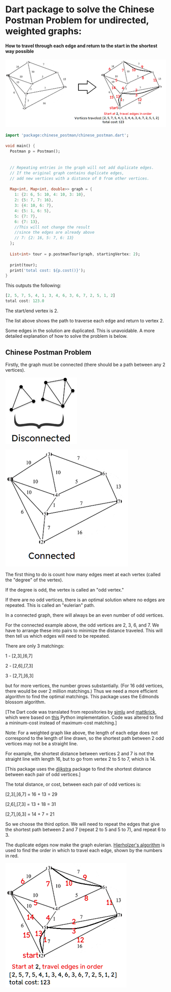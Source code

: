 # Dart package to solve the Chinese Postman Problem for undirected, weighted graphs:

#### How to travel through each edge and return to the start in the shortest way possible

![img.png](img.png)

```dart
import 'package:chinese_postman/chinese_postman.dart';

void main() {
  Postman p = Postman();


  // Repeating entries in the graph will not add duplicate edges. 
  // If the original graph contains duplicate edges,
  // add new vertices with a distance of 0 from other vertices.

  Map<int, Map<int, double>> graph = {
    1: {2: 6, 5: 10, 4: 10, 3: 10},
    2: {5: 7, 7: 16},
    3: {4: 10, 6: 7},
    4: {5: 1, 6: 5},
    5: {7: 7},
    6: {7: 13},
    //This will not change the result
    //since the edges are already above
    // 7: {2: 16, 5: 7, 6: 13}
  };

  List<int> tour = p.postmanTour(graph, startingVertex: 2);

  print(tour);
  print('total cost: ${p.cost()}');
}

```

This outputs the following:

```dart
[2, 5, 7, 5, 4, 1, 3, 4, 6, 3, 6, 7, 2, 5, 1, 2]
total cost: 123.0
```

The start/end vertex is 2.

The list above shows the path to traverse each edge and return to vertex 2.

Some edges in the solution are duplicated. This is unavoidable. A more detailed explanation of how
to solve the problem is below.

## Chinese Postman Problem

Firstly, the graph must be connected (there should be a path between any 2 vertices).

![disconnected.png](disconnected.png)

![connected.png](connected.png)

The first thing to do is count how many edges meet at each vertex (called the "degree" of the
vertex).

If the degree is odd, the vertex is called an "odd vertex."

If there are no odd vertices, there is an optimal solution where no edges are repeated. This is
called an "eulerian" path.

In a connected graph, there will always be an even number of odd vertices.

For the connected example above, the odd vertices are 2, 3, 6, and 7. We have to arrange these into
pairs to minimize the distance traveled. This will then tell us which edges will need to be
repeated.

There are only 3 matchings:

1 - [2,3],[6,7]

2 - [2,6],[7,3]

3 - [2,7],[6,3]

but for more vertices, the number grows substantially. (For 16 odd vertices, there would be over 2
million matchings.)
Thus we need a more efficient algorithm to find the optimal matchings. This package uses the Edmonds
blossom algorithm.

[The Dart code was translated from repositories by
[simlu](https://github.com/simlu/EdmondsBlossom) and
[mattkrick](https://github.com/mattkrick/EdmondsBlossom), which were based on [this](http://jorisvr.nl/maximummatching.html)
Python implementation. Code was altered to find a mininum-cost instead of maximum-cost matching.]

Note: For a weighted graph like above, the length of each edge does not correspond to the length of
line drawn, so the shortest path between 2 odd vertices may not be a straight line.

For example, the shortest distance between vertices 2 and 7 is not the straight line with length 16,
but to go from vertex 2 to 5 to 7, which is 14.

[This package uses the [dijkstra](https://pub.dev/packages/dijkstra)
package to find the shortest distance between each pair of odd vertices.]

The total distance, or cost, between each pair of odd vertices is:

[2,3],[6,7] = 16 + 13 = 29

[2,6],[7,3] = 13 + 18 = 31

[2,7],[6,3] = 14 + 7 = 21

So we choose the third option. We will need to repeat the edges that give the shortest path between
2 and 7 (repeat 2 to 5 and 5 to 7), and repeat 6 to 3.

The duplicate edges now make the graph
eulerian. [Hierholzer's algorithm](https://en.wikipedia.org/wiki/Eulerian_path#Hierholzer's_algorithm)
is used to find the order in which to travel each edge, shown by the numbers in red.

![eulerian.png](eulerian.png)

